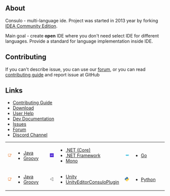 ## About

Consulo - multi-language ide. Project was started in 2013 year by forking [IDEA Community Edition](https://github.com/JetBrains/intellij-community).

Main goal - create **open** IDE where you don't need select IDE for different languages. Provide a standard for language implementation inside IDE.

## Contributing

If you can't describe issue, you can use our [forum](https://github.com/consulo/consulo/discussions), or you can read [contributing guide](https://github.com/consulo/consulo/blob/master/CONTRIBUTING.md)  and report issue at GitHub

## Links

* [Contributing Guide](https://github.com/consulo/consulo/blob/master/CONTRIBUTING.md)
* [Download](https://consulo.app)
* [User Help](https://consulo.help)
* [Dev Documentation](https://consulo.dev)
* [Issues](https://github.com/consulo/consulo/issues)
* [Forum](https://github.com/consulo/consulo/discussions)
* [Discord Channel](https://discord.gg/Ab3Ka5gTFv)


<table>
  <tr>
    <td width="90"><img src="profile/java.svg"></td>
    <td width="225">
      <ul>
        <li><a href="https://github.com/consulo/consulo-java">Java</a></li>
        <li><a href="https://github.com/consulo/consulo-groovy">Groovy</a></li>
      </ul>
    </td>    
    <td width="90"><img src="profile/dotnet.svg"></td>
    <td width="225">
      <ul>
        <li><a href="https://github.com/consulo/consulo-dotnet">.NET (Core)</a></li>
        <li><a href="https://github.com/consulo/consulo-dotnet-microsoft">.NET Framework</a></li>
        <li><a href="https://github.com/consulo/consulo-dotnet-microsoft">Mono</a></li>
      </ul>
    </td>
    <td width="90"><img src="profile/go.svg"></td>
    <td width="225">
      <ul>
        <li> <a href="https://github.com/consulo/consulo-google.go">Go</a></li>
      </ul>     
    </td>  
  </tr>
  <tr>
    <td width="90"><img src="profile/java.svg"></td>
    <td width="225">
      <ul>
        <li><a href="https://github.com/consulo/consulo-java">Java</a></li>
        <li><a href="https://github.com/consulo/consulo-groovy">Groovy</a></li>
      </ul>
    </td>    
    <td width="90"><img src="profile/unity.svg"></td>
    <td width="225">
      <ul>
        <li><a href="https://github.com/consulo/consulo-unity3d">Unity</a></li>
        <li><a href="https://github.com/consulo/UnityEditorConsuloPlugin">UnityEditorConsuloPlugin</a></li>
      </ul>
    </td>
    <td width="90"><img src="profile/python.svg"></td>
    <td width="225">
      <ul>
        <li> <a href="https://github.com/consulo/python.svg">Python</a></li>
      </ul>     
    </td>  
  </tr>
</table>
